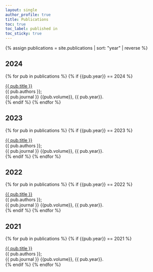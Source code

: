 ```yaml
---
layout: single
author_profile: true
title: Publications
toc: true
toc_label: published in
toc_sticky: true
---
```


{% assign publications = site.publications | sort: "year" | reverse %}

## 2024

{% for pub in publications %}
{% if {{pub.year}} == 2024 %}
<div class="pubitem">
  <div class="pubtitle"><a href="{{pub.link}}" >{{ pub.title }}</a> </div>
  <div class="pubauthors">{{ pub.authors }};</div>
  <div class="pubinfo">{{ pub.journal }} {{pub.volume}}, {{ pub.year}}.</div>
</div>
{% endif %}
{% endfor %}

## 2023

{% for pub in publications %}
{% if {{pub.year}} == 2023 %}
<div class="pubitem">
  <div class="pubtitle"><a href="{{pub.link}}" >{{ pub.title }}</a> </div>
  <div class="pubauthors">{{ pub.authors }};</div>
  <div class="pubinfo">{{ pub.journal }} {{pub.volume}}, {{ pub.year}}.</div>
</div>
{% endif %}
{% endfor %}


## 2022

{% for pub in publications %}
{% if {{pub.year}} == 2022 %}
<div class="pubitem">
  <div class="pubtitle"><a href="{{pub.link}}" >{{ pub.title }}</a> </div>
  <div class="pubauthors">{{ pub.authors }};</div>
  <div class="pubinfo">{{ pub.journal }} {{pub.volume}}, {{ pub.year}}.</div>
</div>
{% endif %}
{% endfor %}


## 2021

{% for pub in publications %}
{% if {{pub.year}} == 2021 %}
<div class="pubitem">
  <div class="pubtitle"><a href="{{pub.link}}" >{{ pub.title }}</a> </div>
  <div class="pubauthors">{{ pub.authors }};</div>
  <div class="pubinfo">{{ pub.journal }} {{pub.volume}}, {{ pub.year}}.</div>
</div>
{% endif %}
{% endfor %}

